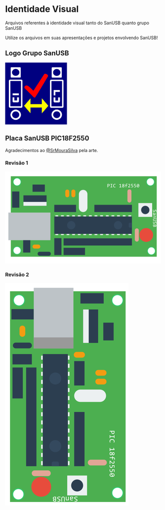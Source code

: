 # Identidade Visual

Arquivos referentes à identidade visual tanto do SanUSB quanto grupo SanUSB

Utilize os arquivos em suas apresentações e projetos envolvendo SanUSB!

## Logo Grupo SanUSB

![Logo do grupo SanUSB](logo-grupo-sanusb.png)

## Placa SanUSB PIC18F2550

Agradecimentos ao [@SrMouraSilva](https://github.com/SrMouraSilva) pela arte.

### Revisão 1

![SanUSB PIC18F2550 Revisão 1](SanUSB_PIC18F2550_-_Revisao_1.svg)

### Revisão 2

![SanUSB PIC18F2550 Revisão 2](SanUSB_PIC18F2550_-_Revisao_2.svg)
